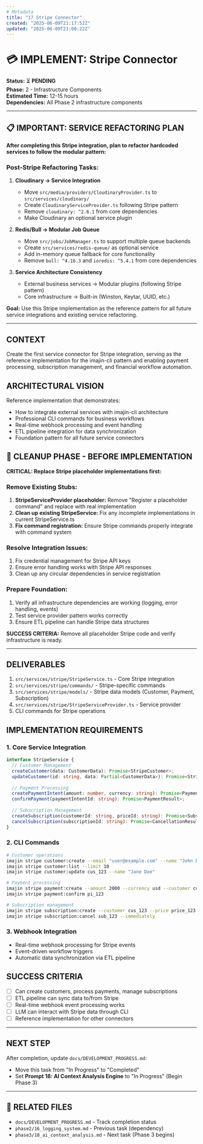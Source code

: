 ```yaml
---
# Metadata
title: "17 Stripe Connector"
created: "2025-06-09T21:17:52Z"
updated: "2025-06-09T23:00:22Z"
---
```


# 💳 IMPLEMENT: Stripe Connector

**Status:** ⏳ **PENDING**  
**Phase:** 2 - Infrastructure Components  
**Estimated Time:** 12-15 hours  
**Dependencies:** All Phase 2 infrastructure components  

---

## 📋 **IMPORTANT: SERVICE REFACTORING PLAN**

**After completing this Stripe integration, plan to refactor hardcoded services to follow the modular pattern:**

### **Post-Stripe Refactoring Tasks:**
1. **Cloudinary → Service Integration**
   - Move `src/media/providers/CloudinaryProvider.ts` to `src/services/cloudinary/`
   - Create `CloudinaryServiceProvider.ts` following Stripe pattern
   - Remove `cloudinary: ^2.6.1` from core dependencies
   - Make Cloudinary an optional service plugin

2. **Redis/Bull → Modular Job Queue**
   - Move `src/jobs/JobManager.ts` to support multiple queue backends
   - Create `src/services/redis-queue/` as optional service
   - Add in-memory queue fallback for core functionality
   - Remove `bull: ^4.16.3` and `ioredis: ^5.4.1` from core dependencies

3. **Service Architecture Consistency**
   - External business services → Modular plugins (following Stripe pattern)
   - Core infrastructure → Built-in (Winston, Keytar, UUID, etc.)

**Goal:** Use this Stripe implementation as the reference pattern for all future service integrations and existing service refactoring.

---

## CONTEXT
Create the first service connector for Stripe integration, serving as the reference implementation for the imajin-cli pattern and enabling payment processing, subscription management, and financial workflow automation.

## ARCHITECTURAL VISION
Reference implementation that demonstrates:
- How to integrate external services with imajin-cli architecture
- Professional CLI commands for business workflows
- Real-time webhook processing and event handling
- ETL pipeline integration for data synchronization
- Foundation pattern for all future service connectors

## 🧹 **CLEANUP PHASE - BEFORE IMPLEMENTATION**

**CRITICAL: Replace Stripe placeholder implementations first:**

### **Remove Existing Stubs:**
1. **StripeServiceProvider placeholder:** Remove "Register a placeholder command" and replace with real implementation
2. **Clean up existing StripeService:** Fix any incomplete implementations in current StripeService.ts
3. **Fix command registration:** Ensure Stripe commands properly integrate with command system

### **Resolve Integration Issues:**
1. Fix credential management for Stripe API keys
2. Ensure error handling works with Stripe API responses
3. Clean up any circular dependencies in service registration

### **Prepare Foundation:**
1. Verify all infrastructure dependencies are working (logging, error handling, events)
2. Test service provider pattern works correctly
3. Ensure ETL pipeline can handle Stripe data structures

**SUCCESS CRITERIA:** Remove all placeholder Stripe code and verify infrastructure is ready.

---

## DELIVERABLES
1. `src/services/stripe/StripeService.ts` - Core Stripe integration
2. `src/services/stripe/commands/` - Stripe-specific commands
3. `src/services/stripe/models/` - Stripe data models (Customer, Payment, Subscription)
4. `src/services/stripe/StripeServiceProvider.ts` - Service provider
5. CLI commands for Stripe operations

## IMPLEMENTATION REQUIREMENTS

### 1. Core Service Integration
```typescript
interface StripeService {
  // Customer Management
  createCustomer(data: CustomerData): Promise<StripeCustomer>;
  updateCustomer(id: string, data: Partial<CustomerData>): Promise<StripeCustomer>;
  
  // Payment Processing
  createPaymentIntent(amount: number, currency: string): Promise<PaymentIntent>;
  confirmPayment(paymentIntentId: string): Promise<PaymentResult>;
  
  // Subscription Management
  createSubscription(customerId: string, priceId: string): Promise<Subscription>;
  cancelSubscription(subscriptionId: string): Promise<CancellationResult>;
}
```

### 2. CLI Commands
```bash
# Customer operations
imajin stripe customer:create --email "user@example.com" --name "John Doe"
imajin stripe customer:list --limit 10
imajin stripe customer:update cus_123 --name "Jane Doe"

# Payment processing
imajin stripe payment:create --amount 2000 --currency usd --customer cus_123
imajin stripe payment:confirm pi_123

# Subscription management
imajin stripe subscription:create --customer cus_123 --price price_123
imajin stripe subscription:cancel sub_123 --immediately
```

### 3. Webhook Integration
- Real-time webhook processing for Stripe events
- Event-driven workflow triggers
- Automatic data synchronization via ETL pipeline

## SUCCESS CRITERIA
- [ ] Can create customers, process payments, manage subscriptions
- [ ] ETL pipeline can sync data to/from Stripe
- [ ] Real-time webhook event processing works
- [ ] LLM can interact with Stripe data through CLI
- [ ] Reference implementation for other connectors

---

## NEXT STEP
After completion, update `docs/DEVELOPMENT_PROGRESS.md`:
- Move this task from "In Progress" to "Completed"
- Set **Prompt 18: AI Context Analysis Engine** to "In Progress" (Begin Phase 3)

---

## 🔗 **RELATED FILES**
- `docs/DEVELOPMENT_PROGRESS.md` - Track completion status
- `phase2/16_logging_system.md` - Previous task (dependency)
- `phase3/18_ai_context_analysis.md` - Next task (Phase 3 begins) 